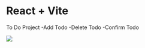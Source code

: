 # React + Vite
To Do Project 
-Add Todo
-Delete Todo
-Confirm Todo


![]([https://pandao.github.io/editor.md/examples/images/4.jpg](https://github.com/burakkutluk/To-do-List/blob/main/Screenshot%202024-01-12%20220106.png?raw=true)https://github.com/burakkutluk/To-do-List/blob/main/Screenshot%202024-01-12%20220106.png?raw=true)

